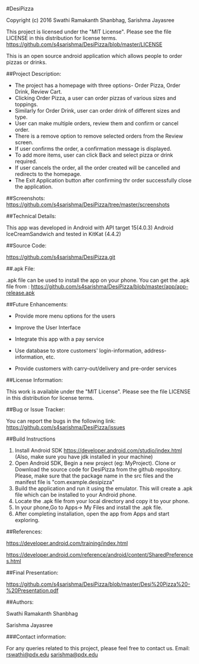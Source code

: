 #DesiPizza

Copyright (c) 2016 Swathi Ramakanth Shanbhag, Sarishma Jayasree

This project is licensed under the "MIT License". Please see the file LICENSE in this distribution for license terms.
https://github.com/s4sarishma/DesiPizza/blob/master/LICENSE

This is an open source android application which allows people to order pizzas or drinks.

##Project Description:

- The project has a homepage with three options- Order Pizza, Order Drink, Review Cart.
- Clicking Order Pizza, a user can order pizzas of various sizes and toppings. 
- Similarly for Order Drink, user can order drink of different sizes and type.
- User can make multiple orders, review them and confirm or cancel order. 
- There is a remove option to remove selected orders from the Review screen. 
- If user confirms the order, a confirmation message is displayed. 
- To add more items, user can click Back and select pizza or drink required.
- If user cancels the order, all the order created will be cancelled and redirects to the homepage. 
- The Exit Application button after confirming thr order successfully close the application. 


##Screenshots: 
https://github.com/s4sarishma/DesiPizza/tree/master/screenshots

##Technical Details:

This app was developed in Android with API target 15(4.0.3) Android IceCreamSandwich and tested in KitKat (4.4.2)

##Source Code:

https://github.com/s4sarishma/DesiPizza.git

##.apk File:

.apk file can be used to install the app on your phone. You can get the .apk file from : https://github.com/s4sarishma/DesiPizza/blob/master/app/app-release.apk

##Future Enhancements:

* Provide more menu options for the users

* Improve the User Interface

* Integrate this app with a pay service

* Use database to store customers' login-information, address-information, etc.

* Provide customers with carry-out/delivery and pre-order services


##License Information:

This work is available under the "MIT License". Please see the file LICENSE in this distribution for license terms.

##Bug or Issue Tracker:

You can report the bugs in the following link: https://github.com/s4sarishma/DesiPizza/issues 

##Build Instructions

1. Install Android SDK https://developer.android.com/studio/index.html (Also, make sure you have jdk installed in your machine)
2. Open Android SDK, Begin a new project (eg: MyProject). Clone or Download the source code for DesiPizza from the github repository. Please, make sure that the package name in the src files and the manifest file is "com.example.desipizza"
3. Build the application and run it using the emulator. This will create a .apk file which can be installed to your Android phone.
4. Locate the .apk file from your local directory and copy it to your phone. 
5. In your phone,Go to Apps-> My Files and install the .apk file.
6. After completing installation, open the app from Apps and start exploring.


##References:

https://developer.android.com/training/index.html

https://developer.android.com/reference/android/content/SharedPreferences.html


##Final Presentation: 

https://github.com/s4sarishma/DesiPizza/blob/master/Desi%20Pizza%20-%20Presentation.pdf

##Authors:

Swathi Ramakanth Shanbhag

Sarishma Jayasree

###Contact information: 

For any queries related to this project, please feel free to contact us. 
Email: rswathi@pdx.edu
       sarishma@pdx.edu




